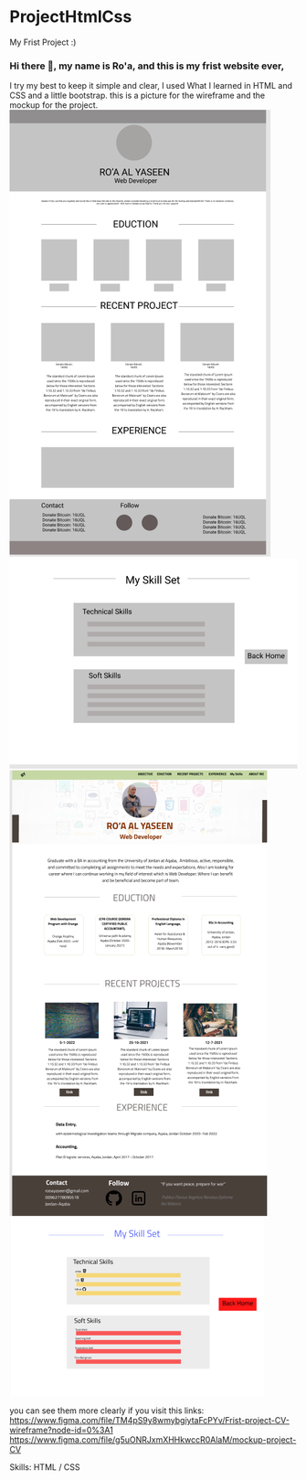 # ProjectHtmlCss
My Frist Project :) 
### Hi there 👋, my name is Ro'a, and this is my frist website ever,
 I try my best to keep it simple and clear, I used What I learned in HTML and CSS and a little bootstrap.
this is a picture for the wireframe and the mockup for the project.
![wirefraem1](./pic/wirefram1.png)
![wirefraem2](./pic/wirefram2(68).png)
![mockup1](./pic/mockup%201.png)
![mockup2](./pic/mockup2.png)

you can see them more clearly if you visit this links:
https://www.figma.com/file/TM4pS9y8wmybgiytaFcPYv/Frist-project-CV-wireframe?node-id=0%3A1
https://www.figma.com/file/g5uONRJxmXHHkwccR0AlaM/mockup-project-CV 

Skills: HTML / CSS





